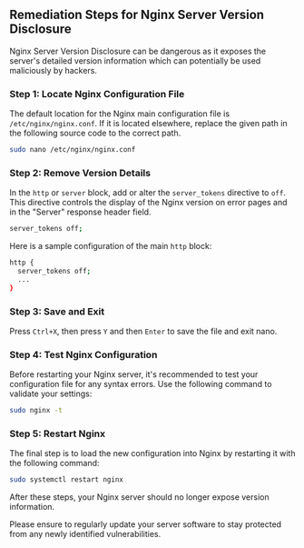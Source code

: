 

## Remediation Steps for Nginx Server Version Disclosure

Nginx Server Version Disclosure can be dangerous as it exposes the server's detailed version information which can potentially be used maliciously by hackers.

### Step 1: Locate Nginx Configuration File

The default location for the Nginx main configuration file is `/etc/nginx/nginx.conf`. If it is located elsewhere, replace the given path in the following source code to the correct path.

```bash
sudo nano /etc/nginx/nginx.conf
```

### Step 2: Remove Version Details

In the `http` or `server` block, add or alter the `server_tokens` directive to `off`. This directive controls the display of the Nginx version on error pages and in the "Server" response header field.

```bash
server_tokens off;
```

Here is a sample configuration of the main `http` block:

```bash
http {
  server_tokens off;
  ...
}
```

### Step 3: Save and Exit

Press `Ctrl+X`, then press `Y` and then `Enter` to save the file and exit nano.

### Step 4: Test Nginx Configuration

Before restarting your Nginx server, it's recommended to test your configuration file for any syntax errors. Use the following command to validate your settings:

```bash
sudo nginx -t
```

### Step 5: Restart Nginx

The final step is to load the new configuration into Nginx by restarting it with the following command:

```bash
sudo systemctl restart nginx
```

After these steps, your Nginx server should no longer expose version information. 

Please ensure to regularly update your server software to stay protected from any newly identified vulnerabilities.